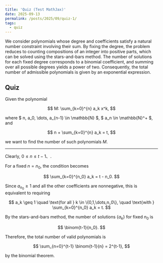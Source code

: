 ```yaml
---
title: 'Quiz (Test MathJax)'
date: 2025-09-13
permalink: /posts/2025/09/quiz-1/
tags:
  - quiz
---
```


We consider polynomials whose degree and coefficients satisfy a natural number constraint involving their sum. By fixing the degree, the problem reduces to counting compositions of an integer into positive parts, which can be solved using the stars-and-bars method. The number of solutions for each fixed degree corresponds to a binomial coefficient, and summing over all possible degrees yields a power of two. Consequently, the total number of admissible polynomials is given by an exponential expression.

## Quiz

Given the polynomial

$$
M: \sum_{k=0}^{n} a_k x^k,
$$

where $ n, a_0, \dots, a_{n-1} \in \mathbb{N} $, $ a_n \in \mathbb{N}^+ $, and

$$
n + \sum_{k=0}^{n} a_k = t,
$$

we want to find the number of such polynomials $M$.

---

Clearly, $0 \leq n \leq t-1 、$.

For a fixed $n = n_0$, the condition becomes

$$
\sum_{k=0}^{n_0} a_k = t - n_0.
$$

Since $a_{n_0} \geq 1$ and all the other coefficients are nonnegative, this is equivalent to requiring

$$
a_k \geq 1 \quad \text{for all } k \in \{0,1,\dots,n_0\}, \quad \text{with } \sum_{k=0}^{n_0} a_k = t.
$$

By the stars-and-bars method, the number of solutions $\{a_k\}$ for fixed $n_0$ is

$$
\binom{t-1}{n_0}.
$$

Therefore, the total number of valid polynomials is

$$
\sum_{n=0}^{t-1} \binom{t-1}{n} = 2^{t-1},
$$

by the binomial theorem.
